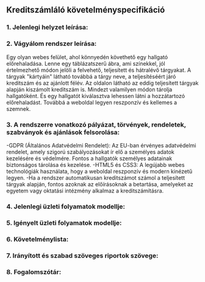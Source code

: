 ## Kreditszámláló követelményspecifikáció

### **1.  Jelenlegi helyzet leírása:**

### **2.  Vágyálom rendszer leírása:**
Egy olyan webes felület, ahol könnyedén követhető egy hallgató előrehaladása. Lenne egy táblázatszerű ábra, ami színekkel, jól értelmezhető módon jelöli a felvehető, teljesített és hátralévő tárgyakat. A tárgyak "kártyáin" látható továbbá a tárgy neve, a teljesítéséért járó kreditszám és az ajánlott félév. Az oldalon látható az eddig teljesített tárgyak alapján kiszámolt kreditszám is. Mindezt valamilyen módon tárolja hallgatóként. És egy hallgatót kiválasztva lehessen látni a hozzátartozó előrehaladást. Továbbá a weboldal legyen reszponzív és kellemes a szemnek.

### **3.  A rendszerre vonatkozó pályázat, törvények, rendeletek, szabványok   és ajánlások felsorolása:**
-GDPR (Általános Adatvédelmi Rendelet): Az EU-ban érvényes adatvédelmi rendelet, amely szigorú szabályozásokat ír elő a személyes adatok kezelésére és védelmére. Fontos a hallgatók személyes adatainak biztonságos tárolása és kezelése.
-HTML5 és CSS3: A legújabb webes technológiák használata, hogy a weboldal reszponzív és modern kinézetű legyen.
-Ha a rendszer automatikusan kreditszámot számol a teljesített tárgyak alapján, fontos azoknak az előírásoknak a betartása, amelyeket az egyetem vagy oktatási intézmény alkalmaz a kreditszámításra.    

### **4.  Jelenlegi üzleti folyamatok modellje:**
    
### **5.  Igényelt üzleti folyamatok modellje:**
    
### **6.  Követelménylista:**
    
### **7. Irányított és szabad szöveges riportok szövege:**
    
### **8. Fogalomszótár:**
